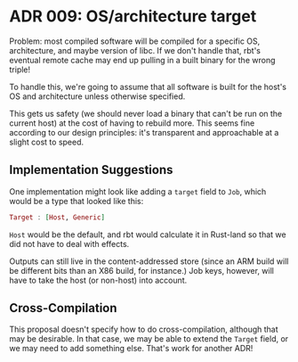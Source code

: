 # ADR 009: OS/architecture target

Problem: most compiled software will be compiled for a specific OS, architecture, and maybe version of libc.
If we don't handle that, rbt's eventual remote cache may end up pulling in a built binary for the wrong triple!

To handle this, we're going to assume that all software is built for the host's OS and architecture unless otherwise specified.

This gets us safety (we should never load a binary that can't be run on the current host) at the cost of having to rebuild more.
This seems fine according to our design principles: it's transparent and approachable at a slight cost to speed.

## Implementation Suggestions

One implementation might look like adding a `target` field to `Job`, which would be a type that looked like this:

```elixir
Target : [Host, Generic]
```

`Host` would be the default, and rbt would calculate it in Rust-land so that we did not have to deal with effects.

Outputs can still live in the content-addressed store (since an ARM build will be different bits than an X86 build, for instance.)
Job keys, however, will have to take the host (or non-host) into account.

## Cross-Compilation

This proposal doesn't specify how to do cross-compilation, although that may be desirable.
In that case, we may be able to extend the `Target` field, or we may need to add something else.
That's work for another ADR!
